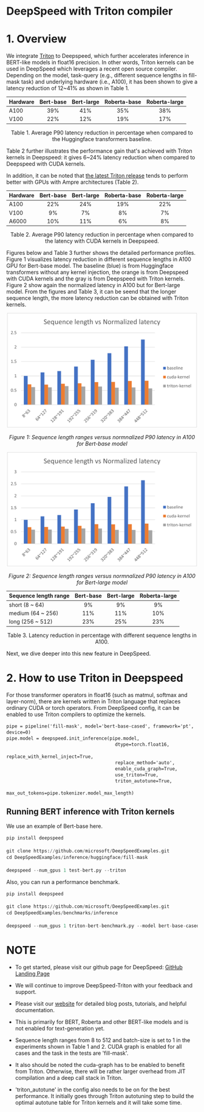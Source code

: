 # DeepSpeed with Triton compiler

# 1. Overview

We integrate [Triton](https://github.com/openai/triton) to Deepspeed, which further accelerates inference in BERT-like models in float16 precision.
In other words, Triton kernels can be used in DeepSpeed which leverages a recent open source compiler.
Depending on the model, task-query (e.g., different sequence lengths in fill-mask task) and underlying hardware (i.e., A100), it has been shown to give a latency reduction of 12~41% as shown in Table 1.

<div align="center">

| Hardware | Bert-base | Bert-large | Roberta-base | Roberta-large |
|----------|:------:|:------:|:------:|:------:|
| A100 | 39% | 41% | 35% | 38% |
| V100 | 22% | 12% | 19% | 17% |

Table 1. Average P90 latency reduction in percentage when compared to the Huggingface transformers baseline.


</div>
Table 2 further illustrates the performance gain that's achieved with Triton kernels in Deepspeed: it gives 6~24% latency reduction when compared to Deepspeed with CUDA kernels.

In addition, it can be noted that
[the latest Triton release](https://pypi.org/project/triton/2.0.0.post1/)
tends to perform better with GPUs with Ampre architectures (Table 2).


<div align="center">

| Hardware | Bert-base | Bert-large | Roberta-base | Roberta-large |
|----------|:------:|:------:|:------:|:------:|
| A100 | 22% | 24% | 19% | 22% |
| V100 | 9% | 7% | 8% | 7% |
| A6000 | 10% | 11% | 6% | 8% |

Table 2. Average P90 latency reduction in percentage when compared to the latency with CUDA kernels in Deepspeed.

</div>


Figures below and Table 3 further shows the detailed performance profiles.
Figure 1 visualizes latency reduction in different sequence lengths in A100 GPU for Bert-base model.
The baseline (blue) is from Huggingface transformers without any kernel injection, the orange is from Deepspeed with CUDA kernels and the gray is from Deepspeed with Triton kernels.
Figure 2 show again the normalized latency in A100 but for Bert-large model.
From the figures and Table 3, it can be seend that the longer sequence length, the more latency reduction can be obtained with Triton kernels.


<div align="center">

<img src="../assets/images/triton-bert-base-latency.png" width="500px" alt="triton-bert-base-latency"/>

*Figure 1: Sequence length ranges versus normnalized P90 latency in A100 for Bert-base model*

<img src="../assets/images/triton-bert-large-latency.png" width="500px" alt="triton-bert-large-latency"/>

*Figure 2: Sequence length ranges versus normnalized P90 latency in A100 for Bert-large model*

| Sequence length range | Bert-base | Bert-large | Roberta-large |
|----------|:------:|:------:|:------:|
| short (8 ~ 64) | 9% | 9% | 9% |
| medium (64 ~ 256) | 11% | 11% | 10% |
| long (256 ~ 512) | 23% | 25% | 23% |

Table 3. Latency reduction in percentage with different sequence lengths in A100.
</div>


Next, we dive deeper into this new feature in DeepSpeed.

# 2. How to use Triton in Deepspeed

For those transformer operators in float16 (such as matmul, softmax and layer-norm), there are kernels written in Triton language that replaces ordinary CUDA or torch operators. From DeepSpeed config, it can be enabled to use Triton compilers to optimize the kernels.

```
pipe = pipeline('fill-mask', model='bert-base-cased', framework='pt', device=0)
pipe.model = deepspeed.init_inference(pipe.model,
                                        dtype=torch.float16,
                                        replace_with_kernel_inject=True,
                                        replace_method='auto',
                                        enable_cuda_graph=True,
                                        use_triton=True,
                                        triton_autotune=True,
                                        max_out_tokens=pipe.tokenizer.model_max_length)
```


## Running BERT inference with Triton kernels

We use an example of Bert-base here.

```python
pip install deepspeed

git clone https://github.com/microsoft/DeepSpeedExamples.git
cd DeepSpeedExamples/inference/huggingface/fill-mask

deepspeed --num_gpus 1 test-bert.py --triton
```

Also, you can run a performance benchmark.

```python
pip install deepspeed

git clone https://github.com/microsoft/DeepSpeedExamples.git
cd DeepSpeedExamples/benchmarks/inference

deepspeed --num_gpus 1 triton-bert-benchmark.py --model bert-base-cased --dtype fp16 --kernel-inject --deepspeed --graphs --triton
```

# NOTE
<!-- **_NOTE:_** -->
* To get started, please visit our github page for DeepSpeed: [GitHub Landing Page](https://github.com/microsoft/DeepSpeedExamples)

* We will continue to improve DeepSpeed-Triton with your feedback and support.

* Please visit our [website](https://www.deepspeed.ai/) for detailed blog posts, tutorials, and helpful documentation.
* This is primarily for BERT, Roberta and other BERT-like models and is not enabled for text-generation yet.

* Sequence length ranges from 8 to 512 and batch-size is set to 1 in the experiments shown in Table 1 and 2. CUDA graph is enabled for all cases and the task in the tests are 'fill-mask'.

* It also should be noted the cuda-graph has to be enabled to benefit from Triton. Otherwise, there will be rather larger overhead from JIT compilation and a deep call stack in Triton.

* 'triton_autotune' in the config also needs to be on for the best performance. It initially goes through Triton autotuning step to build the optimal autotune table for Triton kernels and it will take some time.

